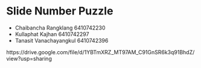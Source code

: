 # Slide Number Puzzle
<ul>
    <li>Chaibancha Rangklang 6410742230</li>
    <li>Kullaphat Kajhan 6410742297</li>
    <li>Tanasit Vanachayangkul 6410742396</li>
</ul> 
<p>https://drive.google.com/file/d/1YBTmXRZ_MT97AM_C91GnSR6k3q91BhdZ/view?usp=sharing</p>
